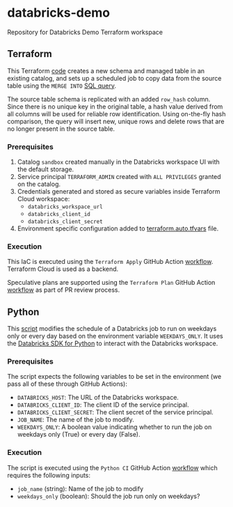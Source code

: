 # databricks-demo
Repository for Databricks Demo Terraform workspace

## Terraform
This Terraform [code](./main.tf) creates a new schema and managed table in an existing catalog, and sets up a scheduled job to copy data from the source table using the `MERGE INTO` [SQL query](https://docs.databricks.com/aws/en/sql/language-manual/delta-merge-into).

The source table schema is replicated with an added `row_hash` column. Since there is no unique key in the original table, a hash value derived from all columns will be used for reliable row identification. Using on-the-fly hash comparison, the query will insert new, unique rows and delete rows that are no longer present in the source table.

### Prerequisites
  1. Catalog `sandbox` created manually in the Databricks workspace UI with the default storage.
  2. Service principal `TERRAFORM_ADMIN` created with `ALL PRIVILEGES` granted on the catalog.
  3. Credentials generated and stored as secure variables inside Terraform Cloud workspace:
        - `databricks_workspace_url`
        - `databricks_client_id`
        - `databricks_client_secret`
  4. Environment specific configuration added to [terraform.auto.tfvars](./terraform.auto.tfvars) file.

### Execution
This IaC is executed using the `Terraform Apply` GitHub Action [workflow](./.github/workflows/terraform-apply.yml). Terraform Cloud is used as a backend. 

Speculative plans are supported using the `Terraform Plan` GitHub Action [workflow](./.github/workflows/terraform-plan.yml) as part of PR review process.

## Python
This [script](./scripts/modify_job.py) modifies the schedule of a Databricks job to run on weekdays only or every day based on the environment variable `WEEKDAYS_ONLY`. It uses the [Databricks SDK for Python](https://docs.databricks.com/aws/en/dev-tools/sdk-python) to interact with the Databricks workspace.

### Prerequisites
The script expects the following variables to be set in the environment (we pass all of these through GitHub Actions):
   - `DATABRICKS_HOST`: The URL of the Databricks workspace.
   - `DATABRICKS_CLIENT_ID`: The client ID of the service principal.
   - `DATABRICKS_CLIENT_SECRET`: The client secret of the service principal.
   - `JOB_NAME`: The name of the job to modify.
   - `WEEKDAYS_ONLY`: A boolean value indicating whether to run the job on weekdays only (True) or every day (False).

### Execution
The script is executed using the `Python CI` GitHub Action [workflow](./.github/workflows/python.yml) which requires the following inputs:
   - `job_name` (string): Name of the job to modify
   - `weekdays_only` (boolean): Should the job run only on weekdays?